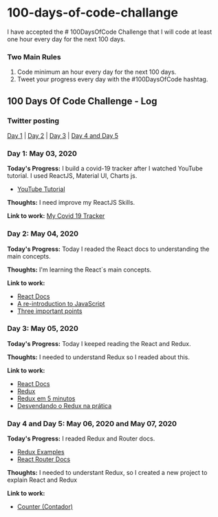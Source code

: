 # 100-days-of-code-challange
I have accepted the # 100DaysOfCode Challenge that I will code at least one hour every day for the next 100 days.

### Two Main Rules
1.  Code minimum an hour every day for the next 100 days.
2.  Tweet your progress every day with the #100DaysOfCode hashtag.

## 100 Days Of Code Challenge - Log

### Twitter posting
[Day 1](https://twitter.com/FabioVanderlei/status/1256947127512633345) | [Day 2](https://twitter.com/FabioVanderlei/status/1257528853033082887) | [Day 3](https://twitter.com/FabioVanderlei/status/1257865958770835459) | [Day 4 and Day 5](https://twitter.com/FabioVanderlei/status/1258722991124484097)

 
### Day 1: May 03, 2020
**Today's Progress:** I build a covid-19 tracker after I watched YouTube tutorial. I used ReactJS, Material UI, Charts js.

- [YouTube Tutorial](https://www.youtube.com/watch?v=khJlrj3Y6Ls&t=3818s)

**Thoughts:** I need improve my ReactJS Skills.


**Link to work:** [My Covid 19 Tracker](https://github.com/fabiovanderleisouza/covid19-tracker)

### Day 2: May 04, 2020
**Today's Progress:** Today I readed the React docs to understanding the main concepts.

**Thoughts:** I'm learning the React`s main concepts.

**Link to work:** 

- [React Docs](https://reactjs.org/docs/getting-started.html)
- [A re-introduction to JavaScript](https://developer.mozilla.org/en-US/docs/Web/JavaScript/A_re-introduction_to_JavaScript)
- [Three important points](https://gist.github.com/gaearon/683e676101005de0add59e8bb345340c)

### Day 3: May 05, 2020
**Today's Progress:** Today I keeped reading the React and Redux.

**Thoughts:** I needed to understand Redux so I readed about this.

**Link to work:** 

- [React Docs](https://reactjs.org/docs/getting-started.html)
- [Redux](https://redux.js.org/)
- [Redux em 5 minutos](https://www.youtube.com/watch?v=Bg0xlUYAp0c)
- [Desvendando o Redux na prática](https://www.youtube.com/watch?v=u99tNt3TZf8)

### Day 4 and Day 5: May 06, 2020 and May 07, 2020
**Today's Progress:** I readed Redux and Router docs.
-  [Redux Examples](https://redux.js.org/introduction/examples)
- [React Router Docs](https://reacttraining.com/react-router/web/guides/quick-start)

**Thoughts:** I needed to understant Redux, so I created a new project to explain React and Redux

**Link to work:** 
- [Counter (Contador)](https://github.com/fabiovanderleisouza/contador-react-redux)




